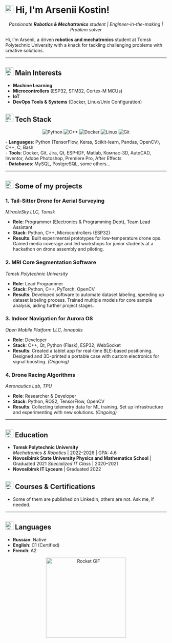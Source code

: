 # <img src="https://raw.githubusercontent.com/Tarikul-Islam-Anik/Animated-Fluent-Emojis/master/Emojis/Hand%20gestures/Waving%20Hand.png" alt="Waving Hand" width="25" height="25" /> Hi, I'm Arsenii Kostin!  

<p align="center">
  <em>Passionate <b>Robotics & Mechatronics</b> student | Engineer-in-the-making | Problem solver</em>
</p>

Hi, I’m Arsenii, a driven **robotics and mechatronics** student at Tomsk Polytechnic University with a knack for tackling challenging problems with creative solutions.

---

## <img src="https://raw.githubusercontent.com/Tarikul-Islam-Anik/Animated-Fluent-Emojis/master/Emojis/Objects/Gear.png" alt="Gear" width="25" height="25" /> Main Interests  
- **Machine Learning**  
- **Microcontrollers** (ESP32, STM32, Cortex-M MCUs)  
- **IoT**  
- **DevOps Tools & Systems** (Docker, Linux/Unix Configuration)  

## <img src="https://raw.githubusercontent.com/Tarikul-Islam-Anik/Animated-Fluent-Emojis/master/Emojis/Objects/Laptop.png" alt="Laptop" width="25" height="25" /> Tech Stack  
<p align="center">
  <img src="https://img.shields.io/badge/python-3670A0?style=for-the-badge&logo=python&logoColor=ffdd54" alt="Python" />
  <img src="https://img.shields.io/badge/c++-%2300599C.svg?style=for-the-badge&logo=c%2B%2B&logoColor=white" alt="C++" />
  <img src="https://img.shields.io/badge/docker-%230db7ed.svg?style=for-the-badge&logo=docker&logoColor=white" alt="Docker" />
  <img src="https://img.shields.io/badge/Linux-FCC624?style=for-the-badge&logo=linux&logoColor=black" alt="Linux" />
  <img src="https://img.shields.io/badge/git-%23F05033.svg?style=for-the-badge&logo=git&logoColor=white" alt="Git" />
</p>
- <b>Languages</b>: Python (TensorFlow, Keras, Scikit-learn, Pandas, OpenCV), C++, C, Bash  <br>
- <b>Tools</b>: Docker, Git, Jira, Qt, ESP-IDF, Matlab, Компас-3D, AutoCAD, Inventor, Adobe Photoshop, Premiere Pro, After Effects  <br>
- <b>Databases</b>: MySQL, PostgreSQL, some others... <br>

---

## <img src="https://raw.githubusercontent.com/Tarikul-Islam-Anik/Animated-Fluent-Emojis/master/Emojis/Travel%20and%20places/Rocket.png" alt="Rocket" width="25" height="25" /> Some of my projects  

### 1. **Tail-Sitter Drone for Aerial Surveying**  
*MiracleSky LLC, Tomsk*  
- **Role**: Programmer (Electronics & Programming Dept), Team Lead Assistant  
- **Stack**: Python, C++, Microcontrollers (ESP32)  
- **Results**: Built experimental prototypes for low-temperature drone ops. Gained media coverage and led workshops for junior students at a hackathon on drone assembly and piloting.  

### 2. **MRI Core Segmentation Software**  
*Tomsk Polytechnic University*  
- **Role**: Lead Programmer  
- **Stack**: Python, C++, PyTorch, OpenCV 
- **Results**: Developed software to automate dataset labeling, speeding up dataset labeling process. Trained multiple models for core sample analysis, aiding further project stages.  

### 3. **Indoor Navigation for Aurora OS**  
*Open Mobile Platform LLC, Innopolis*  
- **Role**: Developer  
- **Stack**: C++, Qt, Python (Flask), ESP32, WebSocket  
- **Results**: Created a tablet app for real-time BLE-based positioning. Designed and 3D-printed a portable case with custom electronics for signal boosting. *(Ongoing)*  

### 4. **Drone Racing Algorithms**  
*Aeronautics Lab, TPU*  
- **Role**: Researcher & Developer  
- **Stack**: Python, ROS2, TensorFlow, OpenCV 
- **Results**: Collecting telemetry data for ML training. Set up infrastructure and experimenting with new solutions. *(Ongoing)*  

---

## <img src="https://raw.githubusercontent.com/Tarikul-Islam-Anik/Animated-Fluent-Emojis/master/Emojis/Objects/Graduation%20Cap.png" alt="Graduation Cap" width="25" height="25" /> Education  
- **Tomsk Polytechnic University**  
  *Mechatronics & Robotics* | 2022–2026 | GPA: 4.6  
- **Novosibirsk State University Physics and Mathematics School** | Graduated 2021
  *Specialized IT Class* | 2020–2021 
- **Novosibirsk IT Lyceum** | Graduated 2022  

## <img src="https://raw.githubusercontent.com/Tarikul-Islam-Anik/Animated-Fluent-Emojis/master/Emojis/Objects/Scroll.png" alt="Scroll" width="25" height="25" /> Courses & Certifications  
- Some of them are published on LinkedIn, others are not. Ask me, if needed. 

---

## <img src="https://raw.githubusercontent.com/Tarikul-Islam-Anik/Animated-Fluent-Emojis/master/Emojis/Travel%20and%20places/Globe%20Showing%20Europe-Africa.png" alt="Globe" width="25" height="25" /> Languages  
- **Russian**: Native 
- **English**: C1 (Certified)
- **French**: A2

<p align="center">
  <img src="https://media1.giphy.com/media/v1.Y2lkPTc5MGI3NjExc2djMXd6MzVhbXM1YzRxaTZiNWYybm0wbGVrYXJwZzJoNmo2dDdsayZlcD12MV9pbnRlcm5hbF9naWZfYnlfaWQmY3Q9Zw/3o6EQaVtm2A0ZdEljy/giphy.gif" width="250" alt="Rocket GIF">
</p>
